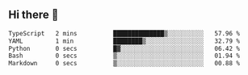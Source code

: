 ## Hi there 👋

<!--START_SECTION:waka-->

```txt
TypeScript   2 mins          ██████████████▒░░░░░░░░░░   57.96 %
YAML         1 min           ████████▒░░░░░░░░░░░░░░░░   32.79 %
Python       0 secs          █▓░░░░░░░░░░░░░░░░░░░░░░░   06.42 %
Bash         0 secs          ▒░░░░░░░░░░░░░░░░░░░░░░░░   01.94 %
Markdown     0 secs          ▒░░░░░░░░░░░░░░░░░░░░░░░░   00.88 %
```

<!--END_SECTION:waka-->
